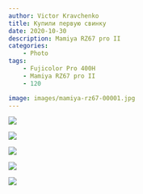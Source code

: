 ```yaml
---
author: Victor Kravchenko
title: Купили первую свинку
date: 2020-10-30
description: Mamiya RZ67 pro II
categories:
    - Photo
tags:
    - Fujicolor Pro 400H
    - Mamiya RZ67 pro II
    - 120

image: images/mamiya-rz67-00001.jpg
---
```


![](images/mamiya-rz67-00001.jpg)

![](images/mamiya-rz67-00002.jpg)

![](images/mamiya-rz67-00003.jpg)

![](images/mamiya-rz67-00004.jpg)

![](images/mamiya-rz67-00005.jpg)